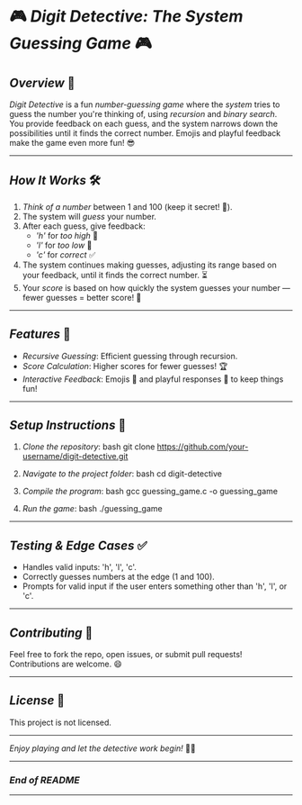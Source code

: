 # 🎮 *Digit Detective: The System Guessing Game* 🎮

## *Overview* 📜

*Digit Detective* is a fun *number-guessing game* where the *system* tries to guess the number you're thinking of, using *recursion* and *binary search*. You provide feedback on each guess, and the system narrows down the possibilities until it finds the correct number. Emojis and playful feedback make the game even more fun! 😎

---

## *How It Works* 🛠️

1. *Think of a number* between 1 and 100 (keep it secret! 🤫).
2. The system will *guess* your number.
3. After each guess, give feedback:
   - *'h'* for *too high* 🔴
   - *'l'* for *too low* 🔽
   - *'c'* for *correct* ✅
4. The system continues making guesses, adjusting its range based on your feedback, until it finds the correct number. ⏳
5. Your *score* is based on how quickly the system guesses your number — fewer guesses = better score! 🏅

---

## *Features* 🌟

- *Recursive Guessing*: Efficient guessing through recursion.
- *Score Calculation*: Higher scores for fewer guesses! 🏆
- *Interactive Feedback*: Emojis 🎉 and playful responses 🤣 to keep things fun!

---

## *Setup Instructions* 📝

1. *Clone the repository*:
   bash
   git clone https://github.com/your-username/digit-detective.git
   

2. *Navigate to the project folder*:
   bash
   cd digit-detective
   

3. *Compile the program*:
   bash
   gcc guessing_game.c -o guessing_game
   

4. *Run the game*:
   bash
   ./guessing_game
   

---

## *Testing & Edge Cases* ✅

- Handles valid inputs: 'h', 'l', 'c'.
- Correctly guesses numbers at the edge (1 and 100).
- Prompts for valid input if the user enters something other than 'h', 'l', or 'c'.

---

## *Contributing* 🤝

Feel free to fork the repo, open issues, or submit pull requests! Contributions are welcome. 😄

---

## *License* 📜

This project is not licensed.

---

*Enjoy playing and let the detective work begin!* 🎯🎉

---

### *End of README*

---

